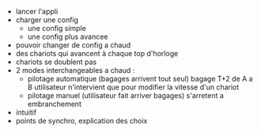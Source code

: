 - lancer l'appli
- charger une config
  - une config simple
  - une config plus avancee
- pouvoir changer de config a chaud
- des chariots qui avancent à chaque top d'horloge
- chariots se doublent pas
- 2 modes interchangeables a chaud :
  - pilotage automatique (bagages arrivent tout seul) bagage T+2 de A a B
    utilisateur n'intervient que pour modifier la vitesse d'un chariot
  - pilotage manuel (utilisateur fait arriver bagages) s'arretent a embranchement
- intuitif
- points de synchro, explication des choix
